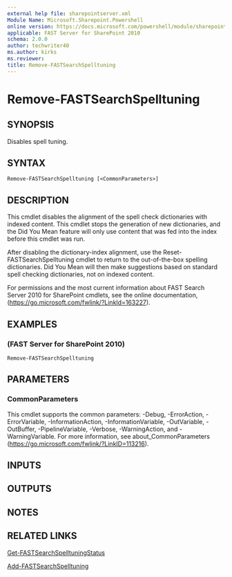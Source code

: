 ```yaml
---
external help file: sharepointserver.xml
Module Name: Microsoft.Sharepoint.Powershell
online version: https://docs.microsoft.com/powershell/module/sharepoint-server/remove-fastsearchspelltuning
applicable: FAST Server for SharePoint 2010
schema: 2.0.0
author: techwriter40
ms.author: kirks
ms.reviewer: 
title: Remove-FASTSearchSpelltuning
---
```


# Remove-FASTSearchSpelltuning

## SYNOPSIS
Disables spell tuning.

## SYNTAX

```
Remove-FASTSearchSpelltuning [<CommonParameters>]
```

## DESCRIPTION
This cmdlet disables the alignment of the spell check dictionaries with indexed content.
This cmdlet stops the generation of new dictionaries, and the Did You Mean feature will only use content that was fed into the index before this cmdlet was run.

After disabling the dictionary-index alignment, use the                                             Reset-FASTSearchSpelltuning cmdlet to return to the out-of-the-box spelling dictionaries.
Did You Mean will then make suggestions based on standard spell checking dictionaries, not on indexed content.

For permissions and the most current information about FAST Search Server 2010 for SharePoint cmdlets, see the online documentation, (https://go.microsoft.com/fwlink/?LinkId=163227).

## EXAMPLES

###   (FAST Server for SharePoint 2010)
```
Remove-FASTSearchSpelltuning
```

## PARAMETERS

### CommonParameters
This cmdlet supports the common parameters: -Debug, -ErrorAction, -ErrorVariable, -InformationAction, -InformationVariable, -OutVariable, -OutBuffer, -PipelineVariable, -Verbose, -WarningAction, and -WarningVariable. For more information, see about_CommonParameters (https://go.microsoft.com/fwlink/?LinkID=113216).

## INPUTS

## OUTPUTS

## NOTES

## RELATED LINKS

[Get-FASTSearchSpelltuningStatus](Get-FASTSearchSpelltuningStatus.md)

[Add-FASTSearchSpelltuning](Add-FASTSearchSpelltuning.md)

